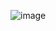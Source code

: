![image](https://github.com/rltpwns95/Face_Recognition/assets/124419697/a2ecd38a-a2aa-48eb-a1ca-f325bcfc33ee)
